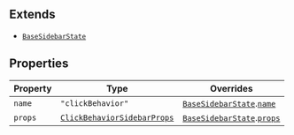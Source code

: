 ## Extends

- [`BaseSidebarState`](BaseSidebarState.md)

## Properties

| Property | Type | Overrides |
| ------ | ------ | ------ |
| <a id="name"></a> `name` | `"clickBehavior"` | [`BaseSidebarState`](BaseSidebarState.md).[`name`](BaseSidebarState.md#name) |
| <a id="props"></a> `props` | [`ClickBehaviorSidebarProps`](ClickBehaviorSidebarProps.md) | [`BaseSidebarState`](BaseSidebarState.md).[`props`](BaseSidebarState.md#props) |
